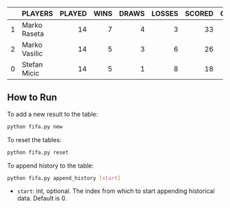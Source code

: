 |    | PLAYERS       |   PLAYED |   WINS |   DRAWS |   LOSSES |   SCORED |   CONCEDED |   POINTS |
|---:|:--------------|---------:|-------:|--------:|---------:|---------:|-----------:|---------:|
|  1 | Marko Raseta  |       14 |      7 |       4 |        3 |       33 |         24 |       25 |
|  2 | Marko Vasilic |       14 |      5 |       3 |        6 |       26 |         27 |       18 |
|  0 | Stefan Micic  |       14 |      5 |       1 |        8 |       18 |         23 |       16 |
## How to Run

To add a new result to the table:

```bash
python fifa.py new
```

To reset the tables:

```bash
python fifa.py reset
```

To append history to the table:

```bash
python fifa.py append_history [start]
```

- `start`: int, optional. The index from which to start appending historical data. Default is 0.
        